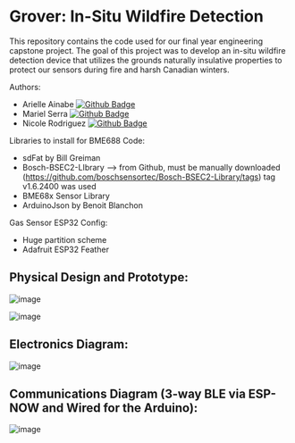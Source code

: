 # Grover: In-Situ Wildfire Detection
This repository contains the code used for our final year engineering capstone project. The goal of this project was to develop an in-situ wildfire detection device that utilizes the grounds naturally insulative properties to protect our sensors during fire and harsh Canadian winters. 

Authors:
- Arielle Ainabe [![Github Badge](https://img.shields.io/badge/GitHub-purple)](https://github.com/ainabeari)
- Mariel Serra [![Github Badge](https://img.shields.io/badge/GitHub-purple)](https://github.com/ainabeari)
- Nicole Rodriguez [![Github Badge](https://img.shields.io/badge/GitHub-purple)](https://github.com/ainabeari)

Libraries to install for BME688 Code:
- sdFat by Bill Greiman
- Bosch-BSEC2-LIbrary --> from Github, must be manually downloaded (https://github.com/boschsensortec/Bosch-BSEC2-Library/tags) tag v1.6.2400 was used
- BME68x Sensor Library
- ArduinoJson by Benoit Blanchon

Gas Sensor ESP32 Config:
- Huge partition scheme
- Adafruit ESP32 Feather

## Physical Design and Prototype:

![image](https://github.com/user-attachments/assets/b3b6cfef-e57d-45d2-8f2a-79f524415fb1)

![image](https://github.com/user-attachments/assets/444ed774-21e9-44ff-bf69-8958eba60c8e)

## Electronics Diagram:

![image](https://github.com/user-attachments/assets/bab0c891-3b36-4843-b4e3-e7ec5828603e)

## Communications Diagram (3-way BLE via ESP-NOW and Wired for the Arduino):

![image](https://github.com/user-attachments/assets/832eb301-5b20-4e04-890a-d80669169e72)

